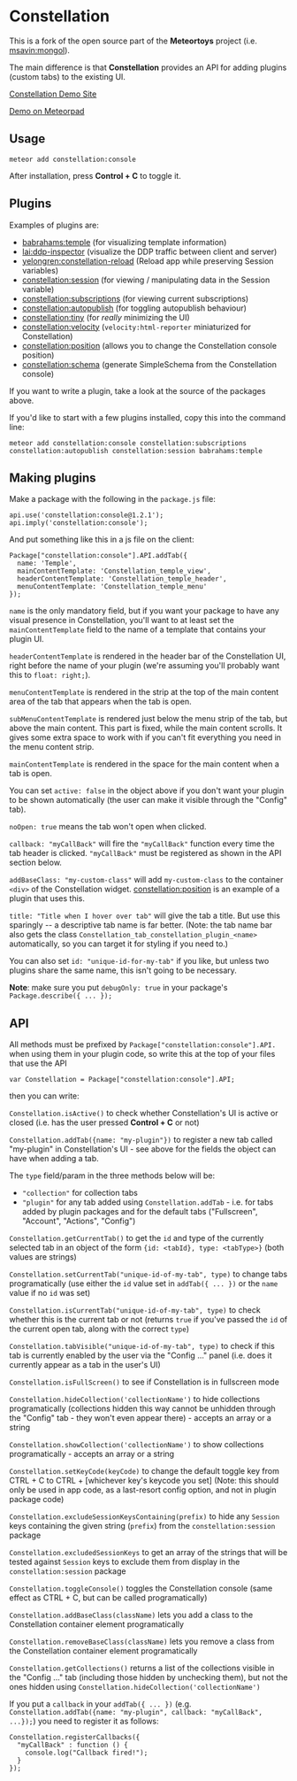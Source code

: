 Constellation
=============

This is a fork of the open source part of the __Meteortoys__ project (i.e. [msavin:mongol](https://github.com/msavin/Mongol)).

The main difference is that __Constellation__ provides an API for adding plugins (custom tabs) to the existing UI.

[Constellation Demo Site](http://constellation-demo.meteor.com/demo)

[Demo on Meteorpad](http://meteorpad.com/pad/Wm7SreoMmL8QTMKkT/Constellation_Demo)

Usage
-----
```
meteor add constellation:console
```

After installation, press <strong>Control + C</strong> to toggle it.

Plugins
-------

Examples of plugins are:

- [babrahams:temple](https://github.com/JackAdams/temple) (for visualizing template information)
- [lai:ddp-inspector](https://github.com/rclai/meteor-ddp-inspector) (visualize the DDP traffic between client and server)
- [yelongren:constellation-reload](https://github.com/yelongren/constellation-reload) (Reload app while preserving Session variables)
- [constellation:session](https://github.com/JackAdams/constellation-session) (for viewing / manipulating data in the Session variable)
- [constellation:subscriptions](https://github.com/JackAdams/constellation-subscriptions) (for viewing current subscriptions)
- [constellation:autopublish](https://github.com/JackAdams/constellation-autopublish) (for toggling autopublish behaviour)
- [constellation:tiny](https://github.com/JackAdams/constellation-tiny) (for _really_ minimizing the UI)
- [constellation:velocity](https://github.com/JackAdams/constellation-velocity) (`velocity:html-reporter` miniaturized for Constellation)
- [constellation:position](https://github.com/JackAdams/constellation-position) (allows you to change the Constellation console position)
- [constellation:schema](https://github.com/JackAdams/constellation-schema) (generate SimpleSchema from the Constellation console)

If you want to write a plugin, take a look at the source of the packages above.

If you'd like to start with a few plugins installed, copy this into the command line:
```
meteor add constellation:console constellation:subscriptions constellation:autopublish constellation:session babrahams:temple
```

Making plugins
--------------

Make a package with the following in the `package.js` file:

```
api.use('constellation:console@1.2.1');
api.imply('constellation:console');
```

And put something like this in a js file on the client:

```
Package["constellation:console"].API.addTab({
  name: 'Temple',
  mainContentTemplate: 'Constellation_temple_view',
  headerContentTemplate: 'Constellation_temple_header',
  menuContentTemplate: 'Constellation_temple_menu'
});
```

`name` is the only mandatory field, but if you want your package to have any visual presence in Constellation, you'll want to at least set the `mainContentTemplate` field to the name of a template that contains your plugin UI.

`headerContentTemplate` is rendered in the header bar of the Constellation UI, right before the name of your plugin (we're assuming you'll probably want this to `float: right;`).

`menuContentTemplate` is rendered in the strip at the top of the main content area of the tab that appears when the tab is open.

`subMenuContentTemplate` is rendered just below the menu strip of the tab, but above the main content. This part is fixed, while the main content scrolls. It gives some extra space to work with if you can't fit everything you need in the menu content strip.

`mainContentTemplate` is rendered in the space for the main content when a tab is open.

You can set `active: false` in the object above if you don't want your plugin to be shown automatically (the user can make it visible through the "Config" tab).

`noOpen: true` means the tab won't open when clicked.

`callback: "myCallBack"` will fire the `"myCallBack"` function every time the tab header is clicked. `"myCallBack"` must be registered as shown in the API section below.

`addBaseClass: "my-custom-class"` will add `my-custom-class` to the container `<div>` of the Constellation widget. [constellation:position](https://github.com/JackAdams/constellation-position) is an example of a plugin that uses this.

`title: "Title when I hover over tab"` will give the tab a title. But use this sparingly -- a descriptive tab name is far better. (Note: the tab name bar also gets the class `Constellation_tab_constellation_plugin_<name>` automatically, so you can target it for styling if you need to.)

You can also set `id: "unique-id-for-my-tab"` if you like, but unless two plugins share the same name, this isn't going to be necessary.

__Note__: make sure you put `debugOnly: true` in your package's `Package.describe({ ... });`

API
---

All methods must be prefixed by `Package["constellation:console"].API.` when using them in your plugin code, so write this at the top of your files that use the API
```
var Constellation = Package["constellation:console"].API;
```
then you can write:

`Constellation.isActive()` to check whether Constellation's UI is active or closed (i.e. has the user pressed __Control + C__ or not)

`Constellation.addTab({name: "my-plugin"})` to register a new tab called "my-plugin" in Constellation's UI - see above for the fields the object can have when adding a tab.

The `type` field/param in the three methods below will be:
 - `"collection"` for collection tabs
 - `"plugin"` for any tab added using `Constellation.addTab` - i.e. for tabs added by plugin packages and for the default tabs ("Fullscreen", "Account", "Actions", "Config")

`Constellation.getCurrentTab()` to get the `id` and type of the currently selected tab in an object of the form `{id: <tabId}, type: <tabType>}` (both values are strings)

`Constellation.setCurrentTab("unique-id-of-my-tab", type)` to change tabs programatically (use either the `id` value set in `addTab({ ... })` or the `name` value if no `id` was set)

`Constellation.isCurrentTab("unique-id-of-my-tab", type)` to check whether this is the current tab or not (returns `true` if you've passed the `id` of the current open tab, along with the correct `type`)

`Constellation.tabVisible("unique-id-of-my-tab", type)` to check if this tab is currently enabled by the user via the "Config ..." panel (i.e. does it currently appear as a tab in the user's UI)

`Constellation.isFullScreen()` to see if Constellation is in fullscreen mode

`Constellation.hideCollection('collectionName')` to hide collections programatically (collections hidden this way cannot be unhidden through the "Config" tab - they won't even appear there) - accepts an array or a string

`Constellation.showCollection('collectionName')` to show collections programatically - accepts an array or a string

`Constellation.setKeyCode(keyCode)` to change the default toggle key from CTRL + C to CTRL + [whichever key's keycode you set] (Note: this should only be used in app code, as a last-resort config option, and not in plugin package code)

`Constellation.excludeSessionKeysContaining(prefix)` to hide any `Session` keys containing the given string (`prefix`) from the `constellation:session` package

`Constellation.excludedSessionKeys` to get an array of the strings that will be tested against `Session` keys to exclude them from display in the `constellation:session` package

`Constellation.toggleConsole()` toggles the Constellation console (same effect as CTRL + C, but can be called programatically)

`Constellation.addBaseClass(className)` lets you add a class to the Constellation container element programatically

`Constellation.removeBaseClass(className)` lets you remove a class from the Constellation container element programatically

`Constellation.getCollections()` returns a list of the collections visible in the "Config ..." tab (including those hidden by unchecking them), but not the ones hidden using `Constellation.hideCollection('collectionName')`

If you put a `callback` in your `addTab({ ... })` (e.g. `Constellation.addTab({name: "my-plugin", callback: "myCallBack", ...});`) you need to register it as follows:
```
Constellation.registerCallbacks({
  "myCallBack" : function () {
    console.log("Callback fired!");
  }
});
```
